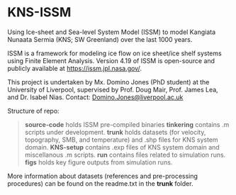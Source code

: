 # KNS-ISSM
Using Ice-sheet and Sea-level System Model (ISSM) to model Kangiata Nunaata Sermia (KNS; SW Greenland) over the last 1000 years.

ISSM is a framework for modeling ice flow on ice sheet/ice shelf systems using Finite Element Analysis. Version 4.19 of ISSM is open-source and publicly available at https://issm.jpl.nasa.gov/.

This project is undertaken by Mx. Domino Jones (PhD student) at the University of Liverpool, supervised by Prof. Doug Mair, Prof. James Lea, and Dr. Isabel Nias. 
Contact: Domino.Jones@liverpool.ac.uk

Structure of repo:
> **source-code** holds ISSM pre-compiled binaries
> **tinkering** contains .m scripts under development.
> **trunk** holds datasets (for velocity, topography, SMB, and temperature) and .shp files for KNS system domain.
> **KNS-setup** contains .exp files of KNS system domain and miscellanous .m scripts.
>  **run** contains files related to simulation runs.
> **figs** holds key figure outputs from simulation runs.

More information about datasets (references and pre-processing procedures) can be found on the readme.txt in the **trunk** folder.
